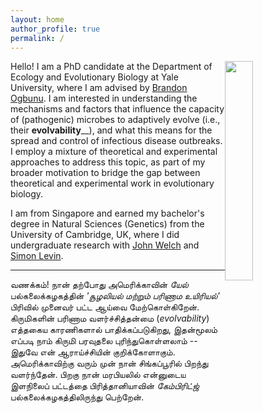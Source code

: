 ```yaml
---
layout: home
author_profile: true
permalink: /
---
```


<img src="https://swathi-nm.github.io/headshot.jpg" width="30%" align="right" style="margin: 0px 10px 10px 0px;" />

Hello! I am a PhD candidate at the Department of Ecology and Evolutionary Biology at Yale University, where I am advised by [Brandon Ogbunu](https://ogbunulab.yale.edu/). I am interested in understanding the mechanisms and factors that influence the capacity of (pathogenic) microbes to adaptively evolve (i.e., their **evolvability**__), and what this means for the spread and control of infectious disease outbreaks. I employ a mixture of theoretical and experimental approaches to address this topic, as part of my broader motivation to bridge the gap between theoretical and experimental work in evolutionary biology.

I am from Singapore and earned my bachelor's degree in Natural Sciences (Genetics) from the University of Cambridge, UK, where I did undergraduate research with [John Welch](https://www.welch.gen.cam.ac.uk/GroupPage/Home.html) and [Simon Levin](https://slevin.princeton.edu/). 

---

வணக்கம்! நான் தற்போது அமெரிக்காவின் _யேல்_  பல்கலைக்கழகத்தின் _'சூழலியல் மற்றும் பரிணாம உயிரியல்'_ பிரிவில் முனைவர் பட்ட ஆய்வை மேற்கொள்கிறேன். கிருமிகளின் பரிணாம வளர்ச்சித்தன்மை (_evolvability_) எத்தகைய காரணிகளால் பாதிக்கப்படுகிறது, இதன்மூலம் எப்படி நாம் கிருமி பரவுதலை புரிந்துகொள்ளலாம் -- இதுவே என் ஆராய்ச்சியின் குறிக்கோளாகும். அமெரிக்காவிற்கு வரும் முன் நான் சிங்கப்பூரில் பிறந்து வளர்ந்தேன். பிறகு நான் மரபியலில் என்னுடைய இளநிலைப் பட்டத்தை பிரித்தானியாவின் _கேம்பிரிட்ஜ்_ பல்கலைக்கழகத்திலிருந்து பெற்றேன்.


